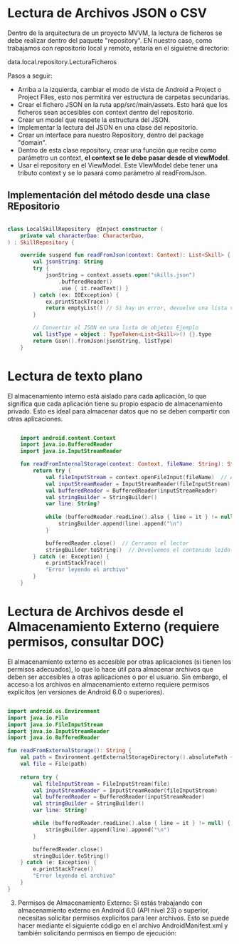 

# Lectura de Archivos JSON o CSV

Dentro de la arquitectura de un proyecto MVVM, la lectura de ficheros se debe realizar dentro del paquete "repository". EN nuestro caso, como trabajamos con repositorio local y remoto, estaría en el siguietne directorio:

data.local.repository.LecturaFicheros

Pasos a seguir:
- Arriba a la izquierda, cambiar el modo de vista de Android a Project o Project FIles, esto nos permitirá ver estructura de carpetas secundarias.
- Crear el fichero JSON en la ruta app/src/main/assets. Esto hará que los ficheros sean accesibles con context dentro del repositorio.
- Crear un model que respete la estructura del JSON.
- Implementar la lectura del JSON en una clase del repositorio.
- Crear un interface para nuestro Repository, dentro del package "domain".
- Dentro de esta clase repository, crear una función que recibe como parámetro un context, **el context se le debe pasar desde el viewModel**.
- Usar el repository en el ViewModel. Este VIewModel debe tener una tributo context y se lo pasará como parámetro al readFromJson.


## Implementación del método desde una clase REpositorio
```kotlin

class LocalSkillRepository  @Inject constructor (
    private val characterDao: CharacterDao,
) : SkillRepository {

    override suspend fun readFromJson(context: Context): List<Skill> {
        val jsonString: String
        try {
            jsonString = context.assets.open("skills.json")
                .bufferedReader()
                .use { it.readText() }
        } catch (ex: IOException) {
            ex.printStackTrace()
            return emptyList() // Si hay un error, devuelve una lista vacía
        }

        // Convertir el JSON en una lista de objetos Ejemplo
        val listType = object : TypeToken<List<Skill>>() {}.type
        return Gson().fromJson(jsonString, listType)
    }

```

# Lectura de texto plano


El almacenamiento interno está aislado para cada aplicación, lo que significa que cada aplicación tiene su propio espacio de almacenamiento privado. Esto es ideal para almacenar datos que no se deben compartir con otras aplicaciones.

```kotlin

    import android.content.Context
    import java.io.BufferedReader
    import java.io.InputStreamReader

    fun readFromInternalStorage(context: Context, fileName: String): String {
        return try {
            val fileInputStream = context.openFileInput(fileName)  // Abrimos el archivo en modo lectura
            val inputStreamReader = InputStreamReader(fileInputStream)
            val bufferedReader = BufferedReader(inputStreamReader)
            val stringBuilder = StringBuilder()
            var line: String?
            
            while (bufferedReader.readLine().also { line = it } != null) {
                stringBuilder.append(line).append("\n")
            }

            bufferedReader.close()  // Cerramos el lector
            stringBuilder.toString()  // Devolvemos el contenido leído como String
        } catch (e: Exception) {
            e.printStackTrace()
            "Error leyendo el archivo"
        }
    }

```


# Lectura de Archivos desde el Almacenamiento Externo (requiere permisos, consultar DOC)

El almacenamiento externo es accesible por otras aplicaciones (si tienen los permisos adecuados), lo que lo hace útil para almacenar archivos que deben ser accesibles a otras aplicaciones o por el usuario. Sin embargo, el acceso a los archivos en almacenamiento externo requiere permisos explícitos (en versiones de Android 6.0 o superiores).


```kotlin

import android.os.Environment
import java.io.File
import java.io.FileInputStream
import java.io.InputStreamReader
import java.io.BufferedReader

fun readFromExternalStorage(): String {
    val path = Environment.getExternalStorageDirectory().absolutePath + "/Download/myfile.txt"
    val file = File(path)
    
    return try {
        val fileInputStream = FileInputStream(file)
        val inputStreamReader = InputStreamReader(fileInputStream)
        val bufferedReader = BufferedReader(inputStreamReader)
        val stringBuilder = StringBuilder()
        var line: String?

        while (bufferedReader.readLine().also { line = it } != null) {
            stringBuilder.append(line).append("\n")
        }

        bufferedReader.close()
        stringBuilder.toString()
    } catch (e: Exception) {
        e.printStackTrace()
        "Error leyendo el archivo"
    }
}

```

3. Permisos de Almacenamiento Externo:
Si estás trabajando con almacenamiento externo en Android 6.0 (API nivel 23) o superior, necesitas solicitar permisos explícitos para leer archivos. Esto se puede hacer mediante el siguiente código en el archivo AndroidManifest.xml y también solicitando permisos en tiempo de ejecución:
